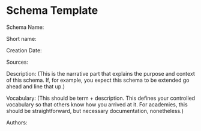 Schema Template
==============


Schema Name:

Short name:

Creation Date:

Sources:

Description: (This is the narrative part that explains the purpose and context of this schema. If, for example, you expect this schema to be extended  go ahead and line that up.)

Vocabulary: (This should be term + description. This defines your controlled vocabulary so that others know how you arrived at it. For academies, this should be straightforward, but necessary documentation, nonetheless.)

Authors: 


